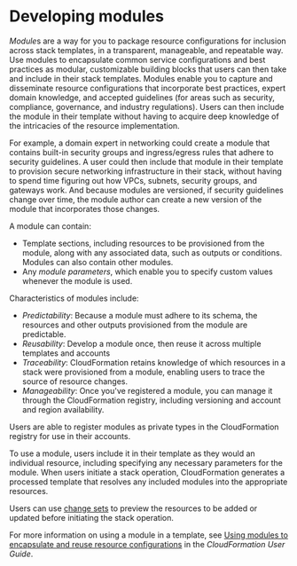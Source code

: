 # Developing modules<a name="modules"></a>

*Module*s are a way for you to package resource configurations for inclusion across stack templates, in a transparent, manageable, and repeatable way\. Use modules to encapsulate common service configurations and best practices as modular, customizable building blocks that users can then take and include in their stack templates\. Modules enable you to capture and disseminate resource configurations that incorporate best practices, expert domain knowledge, and accepted guidelines \(for areas such as security, compliance, governance, and industry regulations\)\. Users can then include the module in their template without having to acquire deep knowledge of the intricacies of the resource implementation\.

For example, a domain expert in networking could create a module that contains built\-in security groups and ingress/egress rules that adhere to security guidelines\. A user could then include that module in their template to provision secure networking infrastructure in their stack, without having to spend time figuring out how VPCs, subnets, security groups, and gateways work\. And because modules are versioned, if security guidelines change over time, the module author can create a new version of the module that incorporates those changes\.

A module can contain:
+ Template sections, including resources to be provisioned from the module, along with any associated data, such as outputs or conditions\. Modules can also contain other modules\.
+ Any *module parameters*, which enable you to specify custom values whenever the module is used\.

Characteristics of modules include:
+ *Predictability*: Because a module must adhere to its schema, the resources and other outputs provisioned from the module are predictable\.
+ *Reusability*: Develop a module once, then reuse it across multiple templates and accounts
+ *Traceability*: CloudFormation retains knowledge of which resources in a stack were provisioned from a module, enabling users to trace the source of resource changes\.
+ *Manageability*: Once you've registered a module, you can manage it through the CloudFormation registry, including versioning and account and region availability\.

Users are able to register modules as private types in the CloudFormation registry for use in their accounts\.

To use a module, users include it in their template as they would an individual resource, including specifying any necessary parameters for the module\. When users initiate a stack operation, CloudFormation generates a processed template that resolves any included modules into the appropriate resources\.

Users can use [change sets](https://docs.aws.amazon.com/AWSCloudFormation/latest/UserGuide/using-cfn-updating-stacks-changesets.html) to preview the resources to be added or updated before initiating the stack operation\.

For more information on using a module in a template, see [Using modules to encapsulate and reuse resource configurations](https://docs.aws.amazon.com/AWSCloudFormation/latest/UserGuide/modules.html) in the *CloudFormation User Guide*\.
